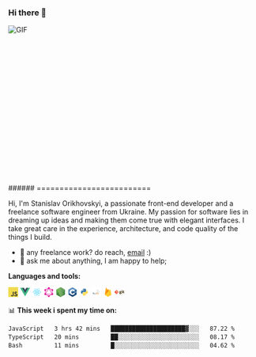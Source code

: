 ### Hi there 👋


<img align="right" style="display: block" alt="GIF" src="https://github.com/abhisheknaiidu/abhisheknaiidu/blob/master/code.gif?raw=true" width="800" height="320" />
###### 
=========================




Hi, I'm Stanislav Orikhovskyi, a passionate front-end developer and a freelance software engineer from Ukraine. My passion for software lies in dreaming up ideas and making them come true with elegant interfaces. I take great care in the experience, architecture, and code quality of the things I build.

 
- 💼 any freelance work? do reach, [email](mailto:stanislav.orekhovskiy@gmail.com) :)
- 💬 ask me about anything, I am happy to help;

**Languages and tools:**  

<code><img height="20" src="https://raw.githubusercontent.com/github/explore/80688e429a7d4ef2fca1e82350fe8e3517d3494d/topics/javascript/javascript.png"></code>
<code><img height="20" src="https://raw.githubusercontent.com/github/explore/80688e429a7d4ef2fca1e82350fe8e3517d3494d/topics/vue/vue.png"></code>
<code><img height="20" src="https://raw.githubusercontent.com/github/explore/80688e429a7d4ef2fca1e82350fe8e3517d3494d/topics/react/react.png"></code>
<code><img height="20" src="https://raw.githubusercontent.com/github/explore/5c058a388828bb5fde0bcafd4bc867b5bb3f26f3/topics/graphql/graphql.png"></code>
<code><img height="20" src="https://raw.githubusercontent.com/github/explore/80688e429a7d4ef2fca1e82350fe8e3517d3494d/topics/nodejs/nodejs.png"></code>
<code><img height="20" src="https://raw.githubusercontent.com/github/explore/80688e429a7d4ef2fca1e82350fe8e3517d3494d/topics/cpp/cpp.png"></code>
<code><img height="20" src="https://raw.githubusercontent.com/github/explore/80688e429a7d4ef2fca1e82350fe8e3517d3494d/topics/python/python.png"></code>
<code><img height="20" src="https://raw.githubusercontent.com/github/explore/80688e429a7d4ef2fca1e82350fe8e3517d3494d/topics/mysql/mysql.png"></code>
<code><img height="20" src="https://raw.githubusercontent.com/github/explore/80688e429a7d4ef2fca1e82350fe8e3517d3494d/topics/firebase/firebase.png"></code>
<code><img height="20" src="https://raw.githubusercontent.com/github/explore/80688e429a7d4ef2fca1e82350fe8e3517d3494d/topics/git/git.png"></code>

📊 **This week i spent my time on:**
<!--START_SECTION:waka-->

```txt
JavaScript   3 hrs 42 mins   █████████████████████▓░░░   87.22 %
TypeScript   20 mins         ██░░░░░░░░░░░░░░░░░░░░░░░   08.17 %
Bash         11 mins         █░░░░░░░░░░░░░░░░░░░░░░░░   04.62 %
```

<!--END_SECTION:waka-->
